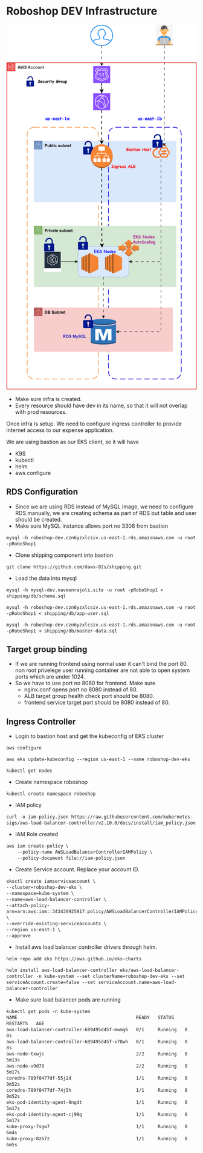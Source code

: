 # Roboshop DEV Infrastructure

![alt text](roboshop.svg)

* Make sure infra is created. 
* Every resource should have dev in its name, so that it will not overlap with prod resources.

Once infra is setup. We need to configure ingress controller to provide internet access to our expense application.

We are using bastion as our EKS client, so it will have
* K9S
* kubectl
* helm
* aws configure

## RDS Configuration
* Since we are using RDS instead of MySQL image, we need to configure RDS manually, we are creating schema as part of RDS but table and user should be created.
* Make sure MySQL instance allows port no 3306 from bastion

```
mysql -h roboshop-dev.czn6yzxlcsiv.us-east-1.rds.amazonaws.com -u root -pRoboShop1
```
* Clone shipping component into bastion
```
git clone https://github.com/daws-82s/shipping.git
```
* Load the data into mysql
```
mysql -h mysql-dev.naveenrajoli.site -u root -pRoboShop1 < shipping/db/schema.sql
```
```
mysql -h roboshop-dev.czn6yzxlcsiv.us-east-1.rds.amazonaws.com -u root -pRoboShop1 < shipping/db/app-user.sql
```
```
mysql -h roboshop-dev.czn6yzxlcsiv.us-east-1.rds.amazonaws.com -u root -pRoboShop1 < shipping/db/master-data.sql
```

## Target group binding
* If we are running frontend using normal user it can't bind the port 80. non root privelege user running container are not able to open system ports which are under 1024.
* So we have to use port no 8080 for frontend. Make sure
    * nginx.conf opens port no 8080 instead of 80.
    * ALB target group health check port should be 8080.
    * frontend service target port should be 8080 instead of 80.

## Ingress Controller

* Login to bastion host and get the kubeconfig of EKS cluster
```
aws configure
```

```
aws eks update-kubeconfig --region us-east-1 --name roboshop-dev-eks
```

```
kubectl get nodes
```

* Create namespace roboshop
```
kubectl create namespace roboshop
```

* IAM policy

```
curl -o iam-policy.json https://raw.githubusercontent.com/kubernetes-sigs/aws-load-balancer-controller/v2.10.0/docs/install/iam_policy.json
```

* IAM Role created
```
aws iam create-policy \
    --policy-name AWSLoadBalancerControllerIAMPolicy \
    --policy-document file://iam-policy.json
```
* Create Service account. Replace your account ID.
```
eksctl create iamserviceaccount \
--cluster=roboshop-dev-eks \
--namespace=kube-system \
--name=aws-load-balancer-controller \
--attach-policy-arn=arn:aws:iam::343430925817:policy/AWSLoadBalancerControllerIAMPolicy \
--override-existing-serviceaccounts \
--region us-east-1 \
--approve
```

* Install aws load balancer controller drivers through helm.

```
helm repo add eks https://aws.github.io/eks-charts
```

```
helm install aws-load-balancer-controller eks/aws-load-balancer-controller -n kube-system --set clusterName=roboshop-dev-eks --set serviceAccount.create=false --set serviceAccount.name=aws-load-balancer-controller
```

* Make sure load balancer pods are running

```
kubectl get pods -n kube-system
NAME                                            READY   STATUS    RESTARTS   AGE
aws-load-balancer-controller-689495d45f-mwmg6   0/1     Running   0          8s
aws-load-balancer-controller-689495d45f-v78wh   0/1     Running   0          8s
aws-node-txwjc                                  2/2     Running   0          5m13s
aws-node-v9d79                                  2/2     Running   0          5m17s
coredns-789f8477df-55j2d                        1/1     Running   0          9m52s
coredns-789f8477df-74j5h                        1/1     Running   0          9m52s
eks-pod-identity-agent-9ngdt                    1/1     Running   0          5m17s
eks-pod-identity-agent-cj98g                    1/1     Running   0          5m17s
kube-proxy-7sgw7                                1/1     Running   0          6m4s
kube-proxy-8zb7z                                1/1     Running   0          6m5s
```

